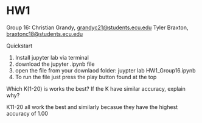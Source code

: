 # HW1

Group 16:
Christian Grandy, grandyc21@students.ecu.edu
Tyler Braxton, braxtonc18@students.ecu.edu

Quickstart
1. Install jupyter lab via terminal 
2. download the jupyter .ipynb file
3. open the file from your downlaod folder: juypter lab HW1_Group16.ipynb
4. To run the file just press the play button found at the top


Which K(1-20) is works the best? If the K have similar accuracy, explain why?

K11-20 all work the best and similarly becasue they have the highest accuracy of 1.00

